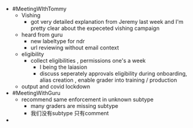 - #MeetingWIthTommy
	- Vishing
		- got very detailed explanation from Jeremy last week and I'm pretty clear about the expeceted vishing campaign
	- heard from guru
		- new labeltype for ndr
		- url reviewing without email context
	- eligibility
		- collect eligibilities , permissions one's a week
			- I being the laiasion
			- discuss seperately approvals eligibility during onboarding, alias creation , enable grader into training / production
	- output and covid lockdown
- #MeetingWithGuru
	- recommend same enforcement in unknown subtype
		- many graders are missing subtype
		- 我们没有subtype 只有comment
-